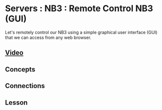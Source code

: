 # Servers : NB3 : Remote Control NB3 (GUI)
Let's remotely control our NB3 using a simple graphical user interface (GUI) that we can access from any web browser.

## [Video]()

## Concepts

## Connections

## Lesson
